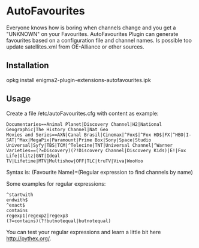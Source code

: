 # AutoFavourites
Everyone knows how is boring when channels change and you get a "UNKNOWN" on your Favourites. AutoFavourites Plugin can generate favourites based on a configuration file and channel names.
Is possible too update satellites.xml from OE-Alliance or other sources.

Installation
------------
opkg install enigma2-plugin-extensions-autofavourites.ipk

Usage
------------
Create a file /etc/autoFavourites.cfg with content as example:
```
Documentaries==Animal Planet|Discovery Channel|H2|National Geographic|The History Channel|Nat Geo
Movies and Series==AXN|Canal Brasil|Cinemax|^Fox$|^Fox HD$|FX|^HBO|I-SAT|^Max|MegaPix|Paramount|Prime Box|Sony|Space|Studio Universal|Syfy|TBS|TCM|^Telecine|TNT|Universal Channel|^Warner
Varieties==(?=Discovery)(?!Discovery Channel|Discovery Kids)|E!|Fox Life|Glitz|GNT|Ideal TV|Lifetime|MTV|Multishow|OFF|TLC|truTV|Viva|WooHoo
```

Syntax is:
(Favourite Name)=(Regular expression to find channels by name)

Some examples for regular expressions:
```
^startwith
endwith$
^exact$
contains
regexp1|regexp2|regexp3
(?=contains)(?!butnotequal|butnotequal)
```

You can test your regular expressions and learn a little bit here http://pythex.org/.
